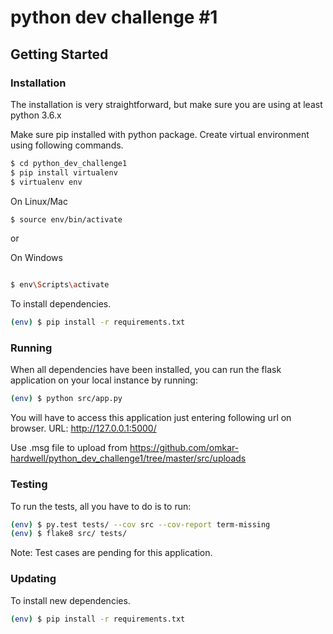 python dev challenge #1
=====================================

## Getting Started

### Installation

The installation is very straightforward, but make sure you are using at least
python 3.6.x

Make sure pip installed with python package. Create virtual environment using following commands.
```bash
$ cd python_dev_challenge1
$ pip install virtualenv
$ virtualenv env
```

On Linux/Mac
```bash
$ source env/bin/activate
```
or

On Windows
```bash

$ env\Scripts\activate
```

To install dependencies.
```bash
(env) $ pip install -r requirements.txt
```

### Running

When all dependencies have been installed, you can run the flask application
on your local instance by running:

```bash
(env) $ python src/app.py
```

You will have to access this application just entering following url on browser.
URL: http://127.0.0.1:5000/

Use .msg file to upload from https://github.com/omkar-hardwell/python_dev_challenge1/tree/master/src/uploads

### Testing

To run the tests, all you have to do is to run:

```bash
(env) $ py.test tests/ --cov src --cov-report term-missing
(env) $ flake8 src/ tests/
```

Note: Test cases are pending for this application.

### Updating

To install new dependencies.

```bash
(env) $ pip install -r requirements.txt
```

